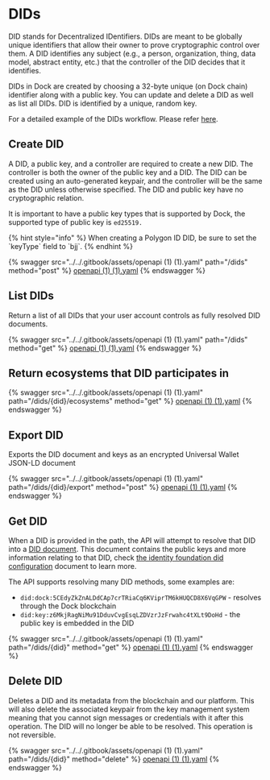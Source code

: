 # DIDs

DID stands for Decentralized IDentifiers. DIDs are meant to be globally unique identifiers that allow their owner to prove cryptographic control over them. A DID identifies any subject (e.g., a person, organization, thing, data model, abstract entity, etc.) that the controller of the DID decides that it identifies.

DIDs in Dock are created by choosing a 32-byte unique (on Dock chain) identifier along with a public key. You can update and delete a DID as well as list all DIDs. DID is identified by a unique, random key.

For a detailed example of the DIDs workflow. Please refer [here](https://github.com/docknetwork/dock-api-js/blob/main/workflows/didFlow.js).

## Create DID

A DID, a public key, and a controller are required to create a new DID. The controller is both the owner of the public key and a DID. The DID can be created using an auto-generated keypair, and the controller will be the same as the DID unless otherwise specified. The DID and public key have no cryptographic relation.

It is important to have a public key types that is supported by Dock, the supported type of public key is `ed25519.`

{% hint style="info" %}
When creating a Polygon ID DID, be sure to set the \`keyType\` field to \`bjj\`.
{% endhint %}

{% swagger src="../../.gitbook/assets/openapi (1) (1).yaml" path="/dids" method="post" %}
[openapi (1) (1).yaml](<../../.gitbook/assets/openapi (1) (1).yaml>)
{% endswagger %}

## List DIDs

Return a list of all DIDs that your user account controls as fully resolved DID documents.

{% swagger src="../../.gitbook/assets/openapi (1) (1).yaml" path="/dids" method="get" %}
[openapi (1) (1).yaml](<../../.gitbook/assets/openapi (1) (1).yaml>)
{% endswagger %}

## Return ecosystems that DID participates in <a href="#list-dids-parameters" id="list-dids-parameters"></a>

{% swagger src="../../.gitbook/assets/openapi (1) (1).yaml" path="/dids/{did}/ecosystems" method="get" %}
[openapi (1) (1).yaml](<../../.gitbook/assets/openapi (1) (1).yaml>)
{% endswagger %}

## Export DID

Exports the DID document and keys as an encrypted Universal Wallet JSON-LD document

{% swagger src="../../.gitbook/assets/openapi (1) (1).yaml" path="/dids/{did}/export" method="post" %}
[openapi (1) (1).yaml](<../../.gitbook/assets/openapi (1) (1).yaml>)
{% endswagger %}

## Get DID

When a DID is provided in the path, the API will attempt to resolve that DID into a [DID document](https://www.w3.org/TR/did-core/#dfn-did-documents). This document contains the public keys and more information relating to that DID, check [the identity foundation did configuration](https://identity.foundation/.well-known/resources/did-configuration/) document to learn more.

The API supports resolving many DID methods, some examples are:

* `did:dock:5CEdyZkZnALDdCAp7crTRiaCq6KViprTM6kHUQCD8X6VqGPW` - resolves through the Dock blockchain
* `did:key:z6MkjRagNiMu91DduvCvgEsqLZDVzrJzFrwahc4tXLt9DoHd` - the public key is embedded in the DID

{% swagger src="../../.gitbook/assets/openapi (1) (1).yaml" path="/dids/{did}" method="get" %}
[openapi (1) (1).yaml](<../../.gitbook/assets/openapi (1) (1).yaml>)
{% endswagger %}



## Delete DID <a href="#list-dids-parameters" id="list-dids-parameters"></a>

Deletes a DID and its metadata from the blockchain and our platform. This will also delete the associated keypair from the key management system meaning that you cannot sign messages or credentials with it after this operation. The DID will no longer be able to be resolved. This operation is not reversible.

{% swagger src="../../.gitbook/assets/openapi (1) (1).yaml" path="/dids/{did}" method="delete" %}
[openapi (1) (1).yaml](<../../.gitbook/assets/openapi (1) (1).yaml>)
{% endswagger %}

